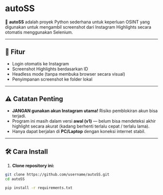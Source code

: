 # autoSS

🚀 **autoSS** adalah proyek Python sederhana untuk keperluan OSINT yang digunakan untuk mengambil screenshot dari Instagram Highlights secara otomatis menggunakan Selenium.

---

## 📌 Fitur

-  Login otomatis ke Instagram
-  Screenshot Highlights berdasarkan ID
-  Headless mode (tanpa membuka browser secara visual)
-  Penyimpanan screenshot ke folder lokal

---

## ⚠️ Catatan Penting

- **JANGAN gunakan akun Instagram utama!** Risiko pemblokiran akun bisa terjadi.
- Program ini masih dalam versi **awal (v1)** — belum bisa mendeteksi akhir highlight secara akurat (kadang berhenti terlalu cepat / terlalu lama).
- Hanya dapat berjalan di **PC/Laptop** dengan koneksi internet stabil.

---

## 🛠️ Cara Install

1. **Clone repository ini:**

```bash
git clone https://github.com/username/autoSS.git
cd autoSS

pip install -r requirements.txt
